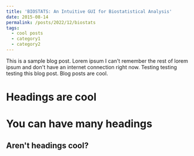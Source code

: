 ```yaml
---
title: 'BIOSTATS: An Intuitive GUI for Biostatistical Analysis'
date: 2015-08-14
permalink: /posts/2022/12/biostats
tags:
  - cool posts
  - category1
  - category2
---
```


This is a sample blog post. Lorem ipsum I can't remember the rest of lorem ipsum and don't have an internet connection right now. Testing testing testing this blog post. Blog posts are cool.

Headings are cool
======

You can have many headings
======

Aren't headings cool?
------
